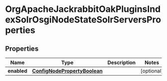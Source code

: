 

# OrgApacheJackrabbitOakPluginsIndexSolrOsgiNodeStateSolrServersProperties

## Properties

Name | Type | Description | Notes
------------ | ------------- | ------------- | -------------
**enabled** | [**ConfigNodePropertyBoolean**](ConfigNodePropertyBoolean.md) |  |  [optional]



